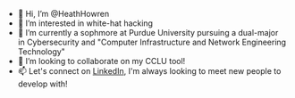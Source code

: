 - 👋 Hi, I’m @HeathHowren
- 👀 I’m interested in white-hat hacking
- 🌱 I’m currently a sophmore at Purdue University pursuing a dual-major in Cybersecurity and "Computer Infrastructure and Network Engineering Technology"
- 💞️ I’m looking to collaborate on my CCLU tool!
- 📫 Let's connect on [LinkedIn](https://www.linkedin.com/in/heath-howren/), I'm always looking to meet new people to develop with! 

<!---
HeathHowren/HeathHowren is a ✨ special ✨ repository because its `README.md` (this file) appears on your GitHub profile.
You can click the Preview link to take a look at your changes.
--->
